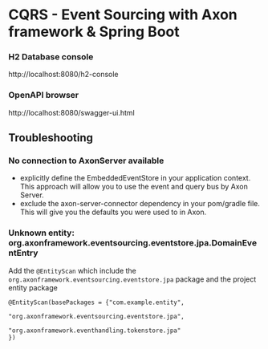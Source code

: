 CQRS - Event Sourcing with Axon framework & Spring Boot
=========================================================



### H2 Database console
http://localhost:8080/h2-console

### OpenAPI browser
http://localhost:8080/swagger-ui.html

## Troubleshooting

### No connection to AxonServer available
- explicitly define the EmbeddedEventStore in your application context. This approach will allow you to use the event and query bus by Axon Server.
- exclude the axon-server-connector dependency in your pom/gradle file. This will give you the defaults you were used to in Axon.

### Unknown entity: org.axonframework.eventsourcing.eventstore.jpa.DomainEventEntry
Add the `@EntityScan` which include the `org.axonframework.eventsourcing.eventstore.jpa` package and the project entity package
```
@EntityScan(basePackages = {"com.example.entity",
                            "org.axonframework.eventsourcing.eventstore.jpa",
                            "org.axonframework.eventhandling.tokenstore.jpa"
})
```